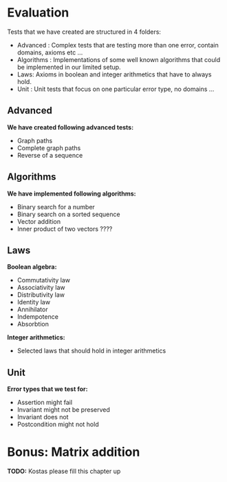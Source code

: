 # Evaluation

Tests that we have created are structured in 4 folders:
 * Advanced : Complex tests that are testing more than one error, contain domains, axioms etc ...
 * Algorithms : Implementations of some well known algorithms that could be implemented in our limited setup.
 * Laws: Axioms in boolean and integer arithmetics that have to always hold.
 * Unit : Unit tests that focus on one particular error type, no domains ...
 
 ## Advanced
 **We have created following advanced tests:**
  * Graph paths
  * Complete graph paths
  * Reverse of a sequence
 
 ## Algorithms
 **We have implemented following algorithms:**
  * Binary search for a number
  * Binary search on a sorted sequence
  * Vector addition
  * Inner product of two vectors ????
 
 ## Laws
 **Boolean algebra:**
  * Commutativity law
  * Associativity law
  * Distributivity law
  * Identity law
  * Annihilator 
  * Indempotence
  * Absorbtion
  
 **Integer arithmetics:**
  * Selected laws that should hold in integer arithmetics
  
 ## Unit
 **Error types that we test for:**
  * Assertion might fail
  * Invariant might not be preserved
  * Invariant does not 
  * Postcondition might not hold
 
 # Bonus: Matrix addition
 **TODO:** Kostas please fill this chapter up